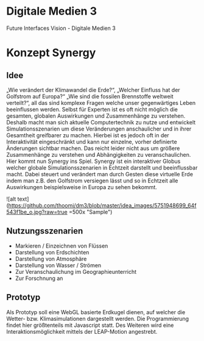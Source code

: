 Digitale Medien 3
===

Future Interfaces Vision - Digitale Medien 3


# Konzept Synergy

## Idee

„Wie verändert der Klimawandel die Erde?“, „Welcher Einfluss hat der Golfstrom auf Europa?“ „Wie sind die fossilen Brennstoffe weltweit verteilt?“, all das sind komplexe Fragen welche unser gegenwärtiges Leben beeinflussen werden. Selbst für Experten ist es oft nicht möglich die gesamten, globalen Auswirkungen und Zusammenhänge zu verstehen. Deshalb macht man sich aktuelle Computertechnik zu nutze und entwickelt Simulationsszenarien um diese Veränderungen anschaulicher und in ihrer Gesamtheit greifbarer zu machen. Hierbei ist es jedoch oft in der Interaktivität eingeschränkt und kann nur einzelne, vorher definierte Änderungen sichtbar machen. Das reicht leider nicht aus um größere Zusammenhänge zu verstehen und Abhängigkeiten zu veranschaulichen. 
Hier kommt nun Synergy ins Spiel. Synergy ist ein interaktiver Globus welcher globale Simulationsszenarien in Echtzeit darstellt und beeinflussbar macht. Dabei steuert und verändert man durch Gesten diese virtuelle Erde indem man z.B. den Golfstrom versiegen lässt und so in Echtzeit alle Auswirkungen beispielsweise in Europa zu sehen bekommt.

![alt text](https://github.com/thoomi/dm3/blob/master/idea_images/5751948699_64f543f1be_o.jpg?raw=true =500x "Sample")


## Nutzungsszenarien

- Markieren / Einzeichnen von Flüssen
- Darstellung von Erdschichten
- Darstellung von Atmosphäre
- Darstellung von Wasser / Strömen
- Zur Veranschaulichung im Geographieunterricht
- Zur Forschnung an


## Prototyp

Als Prototyp soll eine WebGL basierte Erdkugel dienen, auf welcher die Wetter- bzw. Klimasimulationen dargestellt werden. Die Programmierung findet hier größtenteils mit Javascript statt. Des Weiteren wird eine Interaktionsmöglichkeit mittels der LEAP-Motion angestrebt.


